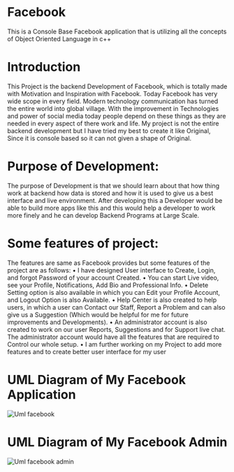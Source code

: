 # Facebook
This is a Console Base Facebook application that is utilizing all the concepts of Object Oriented Language in c++
# Introduction
This Project is the backend Development of Facebook, which is totally made with Motivation
and Inspiration with Facebook. Today Facebook has very wide scope in every field. Modern
technology communication has turned the entire world into global village. With the
improvement in Technologies and power of social media today people depend on these
things as they are needed in every aspect of there work and life. My project is not the entire
backend development but I have tried my best to create it like Original, Since it is console
based so it can not given a shape of Original.
# Purpose of Development:
The purpose of Development is that we should learn about that how thing work at backend
how data is stored and how it is used to give us a best interface and live environment. After
developing this a Developer would be able to build more apps like this and this would help a
developer to work more finely and he can develop Backend Programs at Large Scale. 
# Some features of project:
 The features are same as Facebook provides but some features of the project are as
follows:
• I have designed User interface to Create, Login, and forgot Password of your
account Created.
• You can start Live video, see your Profile, Notifications, Add Bio and Professional
Info.
• Delete Setting option is also available in which you can Edit your Profile Account,
 and Logout Option is also Available.
• Help Center is also created to help users, in which a user can Contact our Staff,
Report a Problem and can also give us a Suggestion (Which would be helpful for me
for future improvements and Developments).
• An administrator account is also created to work on our user Reports, Suggestions
and for Support live chat. The administrator account would have all the features
that are required to Control our whole setup.
• I am further working on my Project to add more features and to create better user
interface for my user
# UML Diagram of My Facebook Application
![Uml facebook](https://github.com/AhmedBilalSSG/Facebook/assets/110194946/ad47d5f7-516a-48c9-943b-d86cc6e5003b)
# UML Diagram of My Facebook Admin
![Uml facebook admin](https://github.com/AhmedBilalSSG/Facebook/assets/110194946/e61881d6-4d5c-4e78-b62c-b817ee0e43b0)
